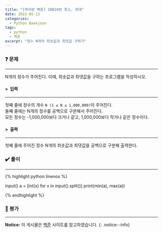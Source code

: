 ```yaml
---
title: "[파이썬 백준] 10818번 최소, 최대"
date: 2022-05-13
categories:
  - Python Baekjoon
tags:
  - python
  - 백준
excerpt: "정수 N개의 최솟값과 최댓값 구하기"
---
```


### ❓ 문제

---

N개의 정수가 주어진다. 이때, 최솟값과 최댓값을 구하는 프로그램을 작성하시오.<br>


#### > &nbsp;입력

---

첫째 줄에 정수의 개수 `N (1 ≤ N ≤ 1,000,000)`이 주어진다.<br>
둘째 줄에는 N개의 정수를 공백으로 구분해서 주어진다.<br>
모든 정수는 -1,000,000보다 크거나 같고, 1,000,000보다 작거나 같은 정수이다.<br>


#### > &nbsp;출력

---

첫째 줄에 주어진 정수 N개의 최솟값과 최댓값을 공백으로 구분해 출력한다.<br>


### ✔️ 풀이

---

{% highlight python linenos %}

input()
a = [int(x) for x in input().split()]
print(min(a), max(a))

{% endhighlight %}

### 💬 평가

---



**Notice:** 이 게시물은 [백준](https://www.acmicpc.net/problem/10818) 사이트를 참고하였습니다.
{: .notice--info}
